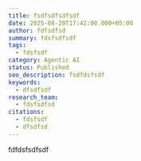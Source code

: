```yaml
---
title: fsdfsdfsdfsdf
date: 2025-08-20T17:42:00.000+05:00
author: fdfsdfsd
summary: fdsfsdfsdf
tags:
  - fdsfsdf
category: Agentic AI
status: Published
seo_description: fsdfdsfsdf
keywords:
  - dfsdfsdf
research_team:
  - fdsfsdfsd
citations:
  - fdsfsdf
  - dfsdfsd
---
```

fdfdsfsdfsdf
